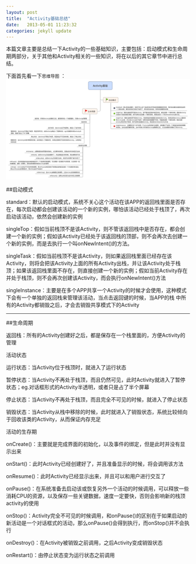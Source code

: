 ```yaml
---
layout: post
title:  "Activity基础总结"
date:   2013-05-01 11:23:32
categories: jekyll update
---
```

本篇文章主要是总结一下Activity的一些基础知识，主要包括：启动模式和生命周期两部分，关于其他和Activity相关的一些知识，将在以后的其它章节中进行总结。

下面首先看一下`思维导图` ：
![Activity基础](https://github.com/momocsdn/momocsdn.github.io/blob/master/images/Activity基础.png)


##启动模式

 standard：默认的启动模式，系统不关心这个活动在该APP的返回栈里面是否存在，每次启动都会创建该活动的一个新的实例，哪怕该活动已经处于栈顶了，再次启动该活动，依然会创建新的实例

 singleTop：假如当前栈顶不是该Activity，则不管该返回栈中是否存在，都会创建一个新的实例；假如该Activity已经处于该返回栈的顶部，则不会再次去创建一个新的实例，而是去执行一个叫onNewIntent()的方法。

 singleTask：假如当前栈顶不是该Activity，则如果返回栈里面已经存在该Activity，则将会把该Activity上面的所有Activity出栈，并让该Activity处于栈顶；如果该返回栈里面不存在，则直接创建一个新的实例；假如当前Activity存在并处于栈顶，则不会再次创建该Activity，而会执行onNewIntent()方法

 singleInstance：主要是在多个APP共享一个Activity的时候才会使用，这种模式下会有一个单独的返回栈来管理该活动，当点击返回键的时候，当APP的栈 中所有的Activity都销毁之后，才会去销毁共享模式下的Activity

 ---

##生命周期

 返回栈：所有的Activity创建好之后，都是保存在一个栈里面的，方便Activity的管理

 活动状态

  运行状态：当Activity位于栈顶时，就进入了运行状态

  暂停状态：当Activity不再处于栈顶，而且仍然可见，此时Activity就进入了暂停状态；eg.对话框形式的Activity半透明，或者只是占了半个屏幕

  停止状态：当Activity不再处于栈顶，而且完全不可见的时候，就进入了停止状态

  销毁状态：当Activity从栈中移除的时候，此时就进入了销毁状态，系统比较倾向于回收该类的Activity，从而保证内存充足

 活动的生存期

  onCreate()：主要就是完成界面的初始化，以及事件的绑定，但是此时并没有显示出来

  onStart()：此时Activity已经创建好了，并且准备显示的时候，将会调用该方法

  onResume()：此时Activity已经显示出来，并且可以和用户进行交互了

  onPause()：在系统准备去启动该或恢复另外一个活动的时候调用，可以释放一些消耗CPU的资源，以及保存一些关键数据，速度一定要快，否则会影响新的栈顶activity的使用

  onStop()：Activity完全不可见的时候调用，和onPause()的区别在于如果启动的新活动是一个对话框式的活动，那么onPause()会得到执行，而onStop()并不会执行

  onDestroy()：在Activity被销毁之前调用，之后Activity变成销毁状态

  onRestart()：由停止状态变为运行状态之前调用
